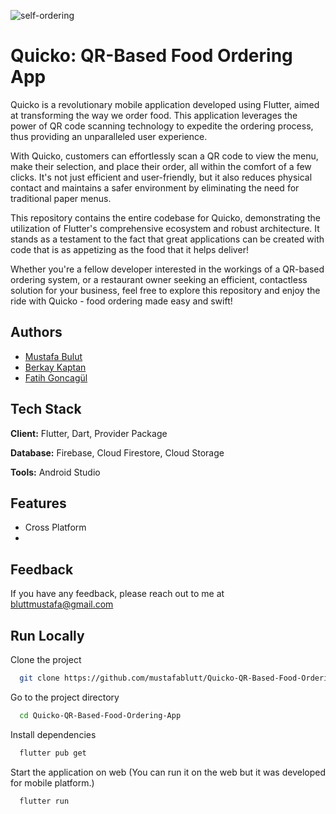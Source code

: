 
![self-ordering](https://github.com/mustafablutt/Quicko-QR-Based-Food-Ordering-App/assets/80100508/5320d9f8-05a3-4da6-aef1-7bfc9ef99bf4)


# Quicko: QR-Based Food Ordering App




Quicko is a revolutionary mobile application developed using Flutter, aimed at transforming the way we order food. This application leverages the power of QR code scanning technology to expedite the ordering process, thus providing an unparalleled user experience.

With Quicko, customers can effortlessly scan a QR code to view the menu, make their selection, and place their order, all within the comfort of a few clicks. It's not just efficient and user-friendly, but it also reduces physical contact and maintains a safer environment by eliminating the need for traditional paper menus.

This repository contains the entire codebase for Quicko, demonstrating the utilization of Flutter's comprehensive ecosystem and robust architecture. It stands as a testament to the fact that great applications can be created with code that is as appetizing as the food that it helps deliver!

Whether you're a fellow developer interested in the workings of a QR-based ordering system, or a restaurant owner seeking an efficient, contactless solution for your business, feel free to explore this repository and enjoy the ride with Quicko - food ordering made easy and swift!

## Authors


- [Mustafa Bulut](https://github.com/mustafablutt)
- [Berkay Kaptan](https://github.com/CaptainBerkay35)
- [Fatih Goncagül](https://github.com/fatihgoncagul)



## Tech Stack

**Client:** Flutter, Dart, Provider Package

**Database:** Firebase, Cloud Firestore, Cloud Storage

**Tools:** Android Studio


## Features

- Cross Platform
- 

    


## Feedback

If you have any feedback, please reach out to me at bluttmustafa@gmail.com





## Run Locally

Clone the project

```bash
  git clone https://github.com/mustafablutt/Quicko-QR-Based-Food-Ordering-App
```

Go to the project directory

```bash
  cd Quicko-QR-Based-Food-Ordering-App
```

Install dependencies

```bash
  flutter pub get
```

Start the application on web 
(You can run it on the web but it was developed for mobile platform.)

```bash
  flutter run
```







